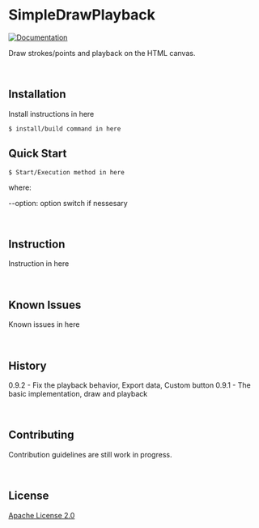 
# SimpleDrawPlayback

[![Documentation](https://img.shields.io/badge/api-reference-blue.svg)](https://github.com/togura55/training/tree/main/SimpleDrawPlayback) 

Draw strokes/points and playback on the HTML canvas.

<br>

## Installation

Install instructions in here

``
    $ install/build command in here
``
<br>

## Quick Start

``
    $ Start/Execution method in here
``

where:

--option: option switch if nessesary

<br>

## Instruction

Instruction in here

<br>

## Known Issues

Known issues in here

<br>

## History
0.9.2 - Fix the playback behavior, Export data, Custom button 
0.9.1 - The basic implementation, draw and playback

<br>

## Contributing
Contribution guidelines are still work in progress.

<br>

## License
[Apache License 2.0](LICENSE)


